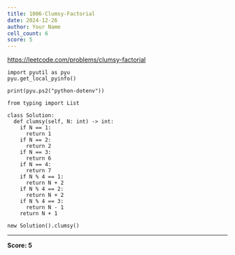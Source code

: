```yaml
---
title: 1006-Clumsy-Factorial
date: 2024-12-26
author: Your Name
cell_count: 6
score: 5
---
```


https://leetcode.com/problems/clumsy-factorial


```
import pyutil as pyu
pyu.get_local_pyinfo()
```


```
print(pyu.ps2("python-dotenv"))
```


```
from typing import List
```


```
class Solution:
  def clumsy(self, N: int) -> int:
    if N == 1:
      return 1
    if N == 2:
      return 2
    if N == 3:
      return 6
    if N == 4:
      return 7
    if N % 4 == 1:
      return N + 2
    if N % 4 == 2:
      return N + 2
    if N % 4 == 3:
      return N - 1
    return N + 1
```


```
new Solution().clumsy()
```


---
**Score: 5**